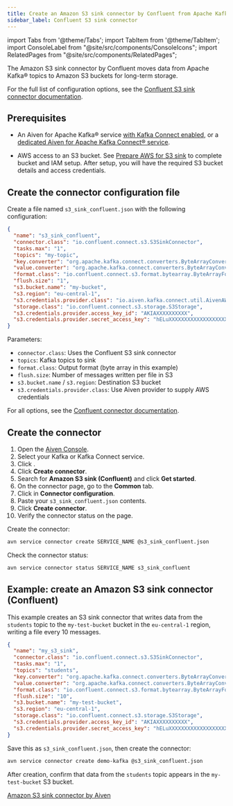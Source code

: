 ```yaml
---
title: Create an Amazon S3 sink connector by Confluent from Apache Kafka®
sidebar_label: Confluent S3 sink connector
---
```


import Tabs from '@theme/Tabs';
import TabItem from '@theme/TabItem';
import ConsoleLabel from "@site/src/components/ConsoleIcons";
import RelatedPages from "@site/src/components/RelatedPages";

The Amazon S3 sink connector by Confluent moves data from Apache Kafka® topics to Amazon S3 buckets for long-term storage.

For the full list of configuration options, see the
[Confluent S3 sink connector documentation](https://docs.confluent.io/current/connect/kafka-connect-s3/).

## Prerequisites

- An Aiven for Apache Kafka® service [with Kafka Connect enabled](enable-connect), or a
  [dedicated Aiven for Apache Kafka Connect® service](/docs/products/kafka/kafka-connect/get-started#apache_kafka_connect_dedicated_cluster).

- AWS access to an S3 bucket. See [Prepare AWS for S3 sink](/docs/products/kafka/kafka-connect/howto/s3-sink-prepare)
  to complete bucket and IAM setup. After setup, you will have the required S3 bucket
  details and access credentials.


## Create the connector configuration file

Create a file named `s3_sink_confluent.json` with the following configuration:

```json
{
  "name": "s3_sink_confluent",
  "connector.class": "io.confluent.connect.s3.S3SinkConnector",
  "tasks.max": "1",
  "topics": "my-topic",
  "key.converter": "org.apache.kafka.connect.converters.ByteArrayConverter",
  "value.converter": "org.apache.kafka.connect.converters.ByteArrayConverter",
  "format.class": "io.confluent.connect.s3.format.bytearray.ByteArrayFormat",
  "flush.size": "1",
  "s3.bucket.name": "my-bucket",
  "s3.region": "eu-central-1",
  "s3.credentials.provider.class": "io.aiven.kafka.connect.util.AivenAWSCredentialsProvider",
  "storage.class": "io.confluent.connect.s3.storage.S3Storage",
  "s3.credentials.provider.access_key_id": "AKIAXXXXXXXXXX",
  "s3.credentials.provider.secret_access_key": "hELuXXXXXXXXXXXXXXXXXXXXXXXXXX"
}
```

Parameters:

- `connector.class`: Uses the Confluent S3 sink connector
- `topics`: Kafka topics to sink
- `format.class`: Output format (byte array in this example)
- `flush.size`: Number of messages written per file in S3
- `s3.bucket.name` / `s3.region`: Destination S3 bucket
- `s3.credentials.provider.class`: Use Aiven provider to supply AWS credentials

For all options, see the
[Confluent connector documentation](https://docs.confluent.io/current/connect/kafka-connect-s3/).

## Create the connector

<Tabs groupId="setup-method">
<TabItem value="console" label="Aiven Console" default>

1. Open the [Aiven Console](https://console.aiven.io/).
1. Select your Kafka or Kafka Connect service.
1. Click <ConsoleLabel name="Connectors"/>.
1. Click **Create connector**.
1. Search for **Amazon S3 sink (Confluent)** and click **Get started**.
1. On the connector page, go to the **Common** tab.
1. Click <ConsoleLabel name="edit"/> in **Connector configuration**.
1. Paste your `s3_sink_confluent.json` contents.
1. Click **Create connector**.
1. Verify the connector status on the <ConsoleLabel name="Connectors"/> page.

</TabItem>
<TabItem value="cli" label="Aiven CLI">

Create the connector:

```bash
avn service connector create SERVICE_NAME @s3_sink_confluent.json
```

Check the connector status:

```bash
avn service connector status SERVICE_NAME s3_sink_confluent
```

</TabItem>
</Tabs>

## Example: create an Amazon S3 sink connector (Confluent)

This example creates an S3 sink connector that writes data from the `students` topic to
the `my-test-bucket` bucket in the `eu-central-1` region, writing a file every 10 messages.

```json
{
  "name": "my_s3_sink",
  "connector.class": "io.confluent.connect.s3.S3SinkConnector",
  "tasks.max": "1",
  "topics": "students",
  "key.converter": "org.apache.kafka.connect.converters.ByteArrayConverter",
  "value.converter": "org.apache.kafka.connect.converters.ByteArrayConverter",
  "format.class": "io.confluent.connect.s3.format.bytearray.ByteArrayFormat",
  "flush.size": "10",
  "s3.bucket.name": "my-test-bucket",
  "s3.region": "eu-central-1",
  "storage.class": "io.confluent.connect.s3.storage.S3Storage",
  "s3.credentials.provider.access_key_id": "AKIAXXXXXXXXXX",
  "s3.credentials.provider.secret_access_key": "hELuXXXXXXXXXXXXXXXXXXXXXXXXXX"
}
```

Save this as `s3_sink_confluent.json`, then create the connector:

```bash
avn service connector create demo-kafka @s3_sink_confluent.json
```

After creation, confirm that data from the `students` topic appears in
the `my-test-bucket` S3 bucket.


<RelatedPages/>

[Amazon S3 sink connector by Aiven](/docs/products/kafka/kafka-connect/howto/s3-sink-connector-aiven)
